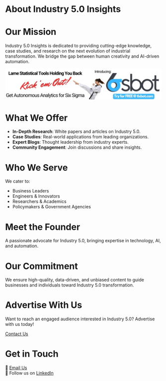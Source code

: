 
# About Industry 5.0 Insights

<div style="margin-bottom: 2rem;"></div>

# Our Mission  
Industry 5.0 Insights is dedicated to providing cutting-edge knowledge, case studies, and research on the next evolution of industrial transformation. We bridge the gap between human creativity and AI-driven automation.

<div class="ad-banner">
  <a href="https://www.6sbot.com/" target="_blank">
    <img src="/images/6sbot.png" alt="6sbot Advertisement">
  </a>
</div>

<div style="margin-bottom: 2rem;"></div>

# What We Offer  
- **In-Depth Research**: White papers and articles on Industry 5.0.  
- **Case Studies**: Real-world applications from leading organizations.  
- **Expert Blogs**: Thought leadership from industry experts.  
- **Community Engagement**: Join discussions and share insights.  

<div style="margin-bottom: 2rem;"></div>

# Who We Serve  
We cater to:  
- Business Leaders  
- Engineers & Innovators  
- Researchers & Academics  
- Policymakers & Government Agencies 

<div style="margin-bottom: 2rem;"></div>

# Meet the Founder  
A passionate advocate for Industry 5.0, bringing expertise in technology, AI, and automation.  

<div style="margin-bottom: 2rem;"></div>

# Our Commitment  
We ensure high-quality, data-driven, and unbiased content to guide businesses and individuals toward Industry 5.0 transformation.

<div style="margin-bottom: 2rem;"></div>

# Advertise With Us

<div class="advertise-section">
  <p>Want to reach an engaged audience interested in Industry 5.0? Advertise with us today!</p>
  <a href="mailto:muskan@actualreality.tech" class="advertise-btn">Contact Us</a>
</div>

<div style="margin-bottom: 2rem;"></div>

# Get in Touch  
📩 [Email Us](mailto:muskan@actualreality.tech)  
🔗 Follow us on [LinkedIn](#)

